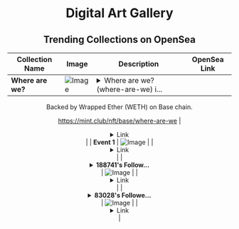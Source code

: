<div align="center">

# Digital Art Gallery

## Trending Collections on OpenSea

| Collection Name                       | Image                                                                                     | Description                       | OpenSea Link                                                                                          |
|---------------------------------------|-------------------------------------------------------------------------------------------|-----------------------------------|--------------------------------------------------------------------------------------------------------|
| **Where are we?** | ![Image](https://i.seadn.io/s/raw/files/90d098e4ee0e75f24715a3efada87723.png?w=500&auto=format?w=200&auto=format) | <details><summary>Where are we? (where-are-we) i...</summary>Where are we? (where-are-we) is a Bonding Curved ERC-1155 token created on mint.club.

Backed by Wrapped Ether (WETH) on Base chain.

https://mint.club/nft/base/where-are-we</details> | <details><summary>Link</summary>[Where are we?](https://opensea.io/collection/where-are-we-5)</details> |
| **Event 1** | ![Image](https://i.seadn.io/s/raw/files/9e738939485c3814870a68341a8049b7.jpg?w=500&auto=format?w=200&auto=format) |  | <details><summary>Link</summary>[Event 1](https://opensea.io/collection/event-1-12298)</details> |
| **<details><summary>188741's Follow...</summary>188741's Follower</details>** | ![Image](https://i.seadn.io/s/raw/files/19f9f090920392cc3650cbdf4361755b.png?w=500&auto=format?w=200&auto=format) |  | <details><summary>Link</summary>[188741's Follower](https://opensea.io/collection/188741-s-follower)</details> |
| **<details><summary>83028's Followe...</summary>83028's Follower</details>** | ![Image](https://i.seadn.io/s/raw/files/19f9f090920392cc3650cbdf4361755b.png?w=500&auto=format?w=200&auto=format) |  | <details><summary>Link</summary>[83028's Follower](https://opensea.io/collection/83028-s-follower)</details> |

</div>